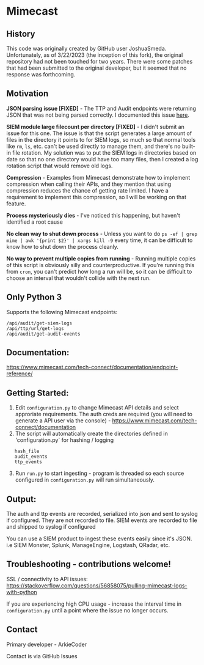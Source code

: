 # Mimecast

## History ##

This code was originally created by GitHub user JoshuaSmeda.  Unfortunately, as of 3/22/2023 (the 
inception of this fork), the original repository had not been touched for two years.  There were
some patches that had been submitted to the original developer, but it seemed that no response
was forthcoming.

## Motivation ##

**JSON parsing issue [FIXED]** - The TTP and Audit endpoints were returning JSON that was not being parsed correctly.
I documented this issue [here](https://github.com/JoshuaSmeda/mimecast_log_collector/issues/13).

**SIEM module large filecount per directory [FIXED]** - I didn't submit an issue for this one.  The issue is that
the script generates a large amount of files in the directory it points to for SIEM logs, so much so that normal
tools like `rm`, `ls`, etc. can't be used directly to manage them, and there's no built-in file rotation. 
My solution was to put the SIEM logs in directories based on date so that no one directory would have too many
files, then I created a log rotation script that would remove old logs.

**Compression** - Examples from Mimecast demonstrate how to implement compression when calling their APIs,
and they mention that using compression reduces the chance of getting rate limited.  I have a requirement
to implement this compression, so I will be working on that feature.

**Process mysteriously dies** - I've noticed this happening, but haven't identified a root cause

**No clean way to shut down process** - Unless you want to do `ps -ef | grep mime | awk '{print $2}' | xargs kill -9`
every time, it can be difficult to know how to shut down the process cleanly.

**No way to prevent multiple copies from running** - Running multiple copies of this script is obviously silly and 
counterproductive.  If you're running this from `cron`, you can't predict how long a run will be, so it can be
difficult to choose an interval that wouldn't collide with the next run.  

## Only Python 3 ##

Supports the following Mimecast endpoints:

```
/api/audit/get-siem-logs
/api/ttp/url/get-logs
/api/audit/get-audit-events
```

## Documentation:

https://www.mimecast.com/tech-connect/documentation/endpoint-reference/

## Getting Started:
1. Edit `configuration.py` to change Mimecast API details and select approriate requirements. The auth creds are required (you will need to generate a API user via the console) - https://www.mimecast.com/tech-connect/documentation <br>
2. The script will automatically create the directories defined in 'configuration.py` for hashing / logging
```
   hash_file
   audit_events
   ttp_events
```
3. Run `run.py` to start ingesting - program is threaded so each source configured in `configuration.py` will run simultaneously.

## Output:

The auth and ttp events are recorded, serialized into json and sent to syslog if configured. They are not recorded to file.
SIEM events are recorded to file and shipped to syslog if configured

You can use a SIEM product to ingest these events easily since it's JSON. i.e SIEM Monster, Splunk, ManageEngine, Logstash, QRadar, etc.

## Troubleshooting - contributions welcome!

SSL / connectivity to API issues: https://stackoverflow.com/questions/56858075/pulling-mimecast-logs-with-python

If you are experiencing high CPU usage - increase the interval time in `configuration.py` until a point where the issue no longer occurs.

## Contact

Primary developer - ArkieCoder

Contact is via GitHub Issues

